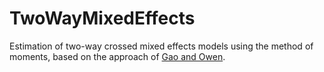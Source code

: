 # TwoWayMixedEffects

Estimation of two-way crossed mixed effects models using the method of moments, based on the approach of
[Gao and Owen](https://arxiv.org/pdf/1510.04923).
